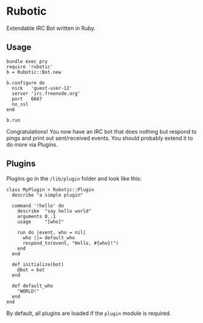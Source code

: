 # Rubotic

Extendable IRC Bot written in Ruby.

## Usage

    bundle exec pry
    require 'rubotic'
    b = Rubotic::Bot.new

    b.configure do
      nick   'guest-user-12'
      server 'irc.freenode.org'
      port   6667
      no_ssl
    end

    b.run

Congratulations! You now have an IRC bot that does nothing but respond to pings
and print out sent/received events.  You should probably extend it to do more
via Plugins.

## Plugins

Plugins go in the `/lib/plugin` folder and look like this:

    class MyPlugin < Rubotic::Plugin
      describe "a simple plugin"

      command '!hello' do
        describe  "say hello world"
        arguments 0..1
        usage     "[who]"

        run do |event, who = nil|
          who ||= default_who
          respond_to(event, "Hello, #{who}!")
        end
      end

      def initialize(bot)
        @bot = bot
      end

      def default_who
        "WORLD!"
      end
    end

By default, all plugins are loaded if the `plugin` module is required.
